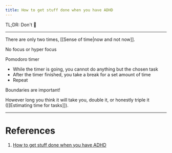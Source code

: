 ```yaml
---
title: How to get stuff done when you have ADHD
---
```


TL;DR: Don't :smiling_face_with_tear: 

---

There are only two times, [[Sense of time|now and not now]].

No focus or hyper focus

Pomodoro timer

- While the timer is going, you cannot do anything but the chosen task
- After the timer finished, you take a break for a set amount of time
- Repeat

Boundaries are important!

However long you think it will take you, double it, or honestly triple it ([[Estimating time for tasks]]).

---

# References

1. [How to get stuff done when you have ADHD](https://www.youtube.com/watch?v=YLkOZhROvA4)
